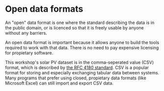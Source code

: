 # Open data formats

An "open" data format is one where the standard describing the data is in the public domain, or is licenced so that it is freely
usable by anyone without any barriers.

An open data format is important because it allows anyone to build the tools required to work with that data. There is no need to pay expensive licensing
for propietary software.

This workshop's solar PV dataset is in the comma-seperated value (CSV) format, which is described by
[the RFC 4180 standard](https://tools.ietf.org/html/rfc4180). CSV is a popular format for storing and especially exchanging tabular data between systems.
Many programs that prefer using closed, propietary data formats (like Microsoft Excel) can still import and export CSV data.

